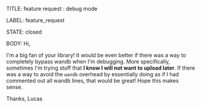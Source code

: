 TITLE:
feature request : debug mode

LABEL:
feature_request

STATE:
closed

BODY:
Hi, 

I'm a big fan of your library! It would be even better if there was a way to completely bypass wandb when I'm debugging. More specifically, sometimes I'm trying stuff that **I know I will not want to upload later**. If there was a way to avoid the `wandb` overhead by essentially doing as if I had commented out all wandb lines, that would be great! Hope this makes sense. 

Thanks, 
Lucas

